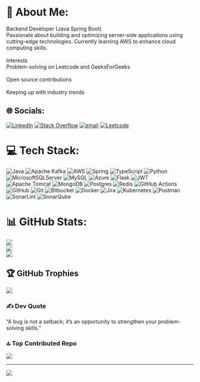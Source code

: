 # 💫 About Me:
Backend Developer (Java Spring Boot)<br>Passionate about building and optimizing server-side applications using cutting-edge technologies. Currently learning AWS to enhance cloud computing skills.<br><br>Interests<br>Problem-solving on Leetcode and GeeksForGeeks<br><br>Open source contributions<br><br>Keeping up with industry trends


## 🌐 Socials:
[![LinkedIn](https://img.shields.io/badge/LinkedIn-%230077B5.svg?logo=linkedin&logoColor=white)](https://www.linkedin.com/in/jgokulkrishnan) [![Stack Overflow](https://img.shields.io/badge/-Stackoverflow-FE7A16?logo=stack-overflow&logoColor=white)](https://stackoverflow.com/users/27588520/gokul-krishnan-j) [![email](https://img.shields.io/badge/Email-D14836?logo=gmail&logoColor=white)](mailto:gokulkrishnanj27@gmail.com) [![Leetcode](https://img.shields.io/badge/LeetCode-%23FFA116.svg?logo=leetcode&logoColor=white
)](https://leetcode.com/u/jgokulkrishnan/)

# 💻 Tech Stack:
![Java](https://img.shields.io/badge/java-%23ED8B00.svg?style=for-the-badge&logo=openjdk&logoColor=white) ![Apache Kafka](https://img.shields.io/badge/Apache%20Kafka-000?style=for-the-badge&logo=apachekafka) ![AWS](https://img.shields.io/badge/AWS-%23FF9900.svg?style=for-the-badge&logo=amazon-aws&logoColor=white) ![Spring](https://img.shields.io/badge/spring-%236DB33F.svg?style=for-the-badge&logo=spring&logoColor=white) ![TypeScript](https://img.shields.io/badge/typescript-%23007ACC.svg?style=for-the-badge&logo=typescript&logoColor=white) ![Python](https://img.shields.io/badge/python-3670A0?style=for-the-badge&logo=python&logoColor=ffdd54) ![MicrosoftSQLServer](https://img.shields.io/badge/Microsoft%20SQL%20Server-CC2927?style=for-the-badge&logo=microsoft%20sql%20server&logoColor=white) ![MySQL](https://img.shields.io/badge/mysql-4479A1.svg?style=for-the-badge&logo=mysql&logoColor=white) ![Azure](https://img.shields.io/badge/azure-%230072C6.svg?style=for-the-badge&logo=microsoftazure&logoColor=white) ![Flask](https://img.shields.io/badge/flask-%23000.svg?style=for-the-badge&logo=flask&logoColor=white) ![JWT](https://img.shields.io/badge/JWT-black?style=for-the-badge&logo=JSON%20web%20tokens) ![Apache Tomcat](https://img.shields.io/badge/apache%20tomcat-%23F8DC75.svg?style=for-the-badge&logo=apache-tomcat&logoColor=black) ![MongoDB](https://img.shields.io/badge/MongoDB-%234ea94b.svg?style=for-the-badge&logo=mongodb&logoColor=white) ![Postgres](https://img.shields.io/badge/postgres-%23316192.svg?style=for-the-badge&logo=postgresql&logoColor=white) ![Redis](https://img.shields.io/badge/redis-%23DD0031.svg?style=for-the-badge&logo=redis&logoColor=white) ![GitHub Actions](https://img.shields.io/badge/github%20actions-%232671E5.svg?style=for-the-badge&logo=githubactions&logoColor=white) ![GitHub](https://img.shields.io/badge/github-%23121011.svg?style=for-the-badge&logo=github&logoColor=white) ![Git](https://img.shields.io/badge/git-%23F05033.svg?style=for-the-badge&logo=git&logoColor=white) ![Bitbucket](https://img.shields.io/badge/bitbucket-%230047B3.svg?style=for-the-badge&logo=bitbucket&logoColor=white) ![Docker](https://img.shields.io/badge/docker-%230db7ed.svg?style=for-the-badge&logo=docker&logoColor=white) ![Jira](https://img.shields.io/badge/jira-%230A0FFF.svg?style=for-the-badge&logo=jira&logoColor=white) ![Kubernetes](https://img.shields.io/badge/kubernetes-%23326ce5.svg?style=for-the-badge&logo=kubernetes&logoColor=white) ![Postman](https://img.shields.io/badge/Postman-FF6C37?style=for-the-badge&logo=postman&logoColor=white) ![SonarLint](https://img.shields.io/badge/SonarLint-CB2029?style=for-the-badge&logo=SONARLINT&logoColor=white) ![SonarQube](https://img.shields.io/badge/SonarQube-black?style=for-the-badge&logo=sonarqube&logoColor=4E9BCD)
# 📊 GitHub Stats:
![](https://github-readme-stats.vercel.app/api?username=gokulkrishnanj&theme=onedark&hide_border=false&include_all_commits=true&count_private=true)<br/>
![](https://github-readme-streak-stats.herokuapp.com/?user=gokulkrishnanj&theme=onedark&hide_border=false)<br/>
![](https://github-readme-stats.vercel.app/api/top-langs/?username=gokulkrishnanj&theme=onedark&hide_border=false&include_all_commits=true&count_private=true&layout=compact)

## 🏆 GitHub Trophies
![](https://github-profile-trophy.vercel.app/?username=gokulkrishnanj&theme=radical&no-frame=false&no-bg=false&margin-w=4)

### ✍️ Dev Quote
 “A bug is not a setback; it’s an opportunity to strengthen your problem-solving skills.”

### 🔝 Top Contributed Repo
![](https://github-contributor-stats.vercel.app/api?username=gokulkrishnanj&limit=5&theme=dark&combine_all_yearly_contributions=true)

---
[![](https://visitcount.itsvg.in/api?id=gokulkrishnanj&icon=0&color=4)](https://visitcount.itsvg.in)

<!-- Proudly created with GPRM ( https://gprm.itsvg.in ) -->
